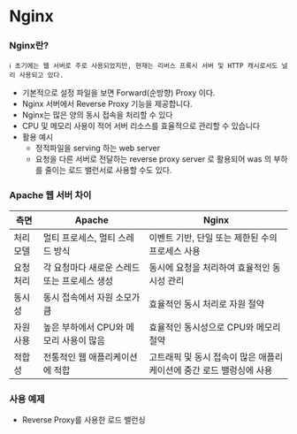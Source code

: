 # Nginx

### Nginx란?
```properties
ℹ️ 초기에는 웹 서버로 주로 사용되었지만, 현재는 리버스 프록시 서버 및 HTTP 캐시로서도 널리 사용되고 있다.   
```
- 기본적으로 설정 파일을 보면 Forward(순방향) Proxy 이다.
- Nginx 서버에서 Reverse Proxy 기능을 제공합니다. 
- Nginx는 많은 양의 동시 접속을 처리할 수 있다
- CPU 및 메모리 사용이 적어 서버 리소스를 효율적으로 관리할 수 있습니다
- 활용 예시
  - 정적파일을 serving 하는 web server
  - 요청을 다른 서버로 전달하는 reverse proxy server 로 활용되어 was 의 부하를 줄이는 로드 밸런서로 사용할 수도 있다.    

### Apache 웹 서버 차이

측면              | Apache                                  | Nginx
------------------|-----------------------------------------|-----------------------------------------
처리 모델         | 멀티 프로세스, 멀티 스레드 방식         | 이벤트 기반, 단일 또는 제한된 수의 프로세스 사용
요청 처리         | 각 요청마다 새로운 스레드 또는 프로세스 생성 | 동시에 요청을 처리하여 효율적인 동시성 관리
동시성             | 동시 접속에서 자원 소모가 큼         | 효율적인 동시 처리로 자원 절약
자원 사용         | 높은 부하에서 CPU와 메모리 사용이 많음  | 효율적인 동시성으로 CPU와 메모리 절약
적합성             | 전통적인 웹 애플리케이션에 적합         | 고트래픽 및 동시 접속이 많은 애플리케이션에 중간 로드 밸렁싱에 사용


### 사용 예제
- Reverse Proxy를 사용한 로드 밸런싱
